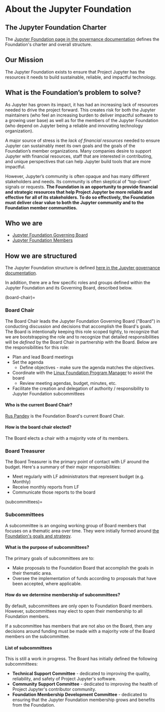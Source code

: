 # About the Jupyter Foundation

## The Jupyter Foundation Charter

The [Jupyter Foundation page in the governance documentation](https://jupyter.org/governance/jupyter_foundation.html) defines the Foundation's charter and overall structure.

## Our Mission

The Jupyter Foundation exists to ensure that Project Jupyter has the resources it needs to build sustainable, reliable, and impactful technology.

## What is the Foundation’s problem to solve?

As Jupyter has grown its impact, it has had an increasing lack of resources needed to drive the project forward. This creates risk for both the Jupyter maintainers (who feel an increasing burden to deliver impactful software to a growing user base) as well as for the members of the Jupyter Foundation (who depend on Jupyter being a reliable and innovating technology organization).

A major source of stress is the *lack of financial resources* needed to ensure Jupyter can sustainably meet its own goals and the goals of the Foundation’s member organizations. Many companies desire to support Jupyter with financial resources, staff that are interested in contributing, and unique perspectives that can help Jupyter build tools that are more impactful. 

However, Jupyter’s community is often opaque and has many different stakeholders and needs. Its community is often skeptical of “top-down” signals or requests. **The Foundation is an opportunity to provide financial and strategic resources that help Project Jupyter be more reliable and effective for all of its stakeholders. To do so effectively, the Foundation must deliver clear value to both the Jupyter community and to the Foundation member communities.**

## Who we are

* [Jupyter Foundation Governing Board](https://jupyter.org/governance/people.html#jupyter-foundation-governing-board)
* [Jupyter Foundation Members](https://jupyterfoundation.org/members/)

## How we are structured

The Jupyter Foundation structure is defined [here in the Jupyter governance documentation](https://jupyter.org/governance/jupyter_foundation.html#membership).

In addition, there are a few specific roles and groups defined within the Jupyter Foundation and its Governing Board, described below.

(board-chair)=
### Board Chair

The Board Chair leads the Jupyter Foundation Governing Board ("Board") in conducting discussion and decisions that accomplish the Board's goals. The Board is intentionally keeping this role scoped tightly, to recognize that we are bootstrapping the role and to recognize that detailed responsibilities will be *defined* by the Board Chair in partnership with the Board. Below are the responsibilities for this role:

- Plan and lead Board meetings  
- Set the agenda   
  - Define objectives - make sure the agenda matches the objectives.  
- Coordinate with the [Linux Foundation Program Manager](#program-manager) to assist the board  
  - Review meeting agendas, budget, minutes, etc.  
- Facilitate the creation and delegation of authority / responsibility to Jupyter Foundation subcommittees

#### Who is the current Board Chair?

[Rus Pandey](https://www.linkedin.com/in/rusp/) is the Foundation Board's current Board Chair.

#### How is the board chair elected?

The Board elects a chair with a majority vote of its members.

### Board Treasurer

The Board Treasurer is the primary point of contact with LF around the budget.
Here's a summary of their major responsibilities:

- Meet regularly with LF administrators that represent budget (e.g. Monthly)
- Receive monthly reports from LF
- Communicate those reports to the board

(subcommittees)=
### Subcommittees

A subcommittee is an ongoing working group of Board members that focuses on a thematic area over time. They were initially formed around [the Foundation's goals and strategy](./strategy.md).

#### What is the purpose of subcommittees?

The primary goals of subcommittees are to:

- Make proposals to the Foundation Board that accomplish the goals in their thematic area.
- Oversee the implementation of funds according to proposals that have been accepted, where applicable.

#### How do we determine membership of subcommittees?

By default, subcommittees are only open to Foundation Board members. However, subcommittees may elect to open their membership to all Foundation members.

If a subcommittee has members that are not also on the Board, then any decisions around funding must be made with a majority vote of the Board members on the subcommittee.

#### List of subcommittees

This is still a work in progress. The Board has initially defined the following subcommittees:

- **Technical Support Committee** - dedicated to improving the quality, reliability, and safety of Project Jupyter's software.
- **Community Support Committee** - dedicated to improving the health of Project Jupyter's contributor community.
- **Foundation Membership Development Committee** - dedicated to ensuring that the Jupyter Foundation membership grows and benefits from the Foundation.
